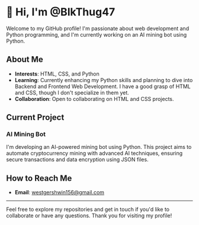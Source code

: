 


# 👋 Hi, I'm @BlkThug47

Welcome to my GitHub profile! I'm passionate about web development and Python programming, and I'm currently working on an AI mining bot using Python.

## About Me

- **Interests**: HTML, CSS, and Python
- **Learning**: Currently enhancing my Python skills and planning to dive into Backend and Frontend Web Development. I have a good grasp of HTML and CSS, though I don't specialize in them yet.
- **Collaboration**: Open to collaborating on HTML and CSS projects.

## Current Project

### AI Mining Bot

I'm developing an AI-powered mining bot using Python. This project aims to automate cryptocurrency mining with advanced AI techniques, ensuring secure transactions and data encryption using JSON files.

## How to Reach Me

- **Email**: [westgershwin156@gmail.com](mailto:westgershwin156@gmail.com)

---

Feel free to explore my repositories and get in touch if you'd like to collaborate or have any questions. Thank you for visiting my profile!

